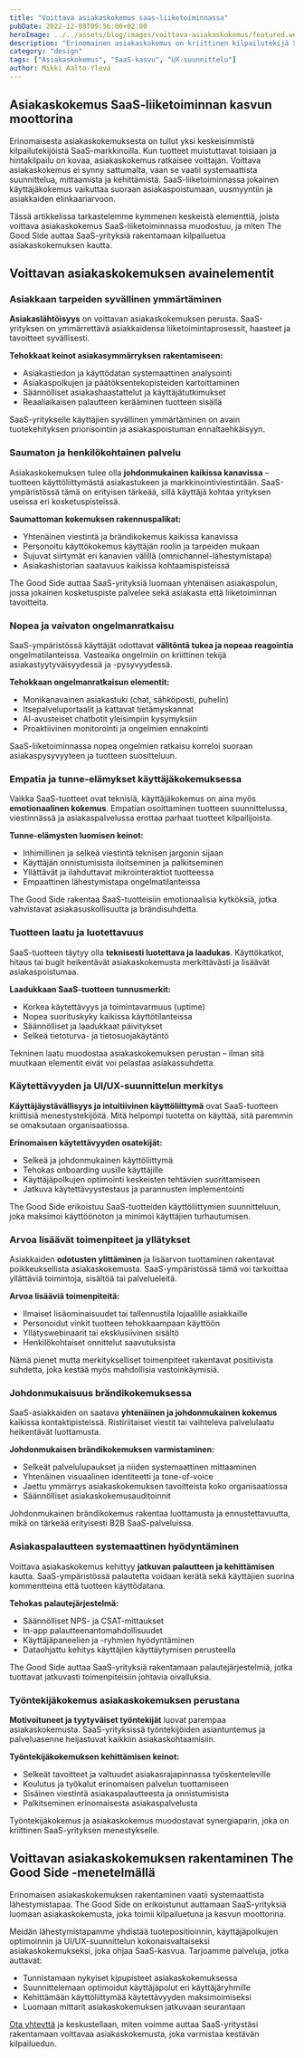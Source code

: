 ```yaml
---
title: "Voittava asiakaskokemus saas-liiketoiminnassa"
pubDate: 2022-12-08T09:56:00+02:00
heroImage: ../../assets/blog/images/voittava-asiakaskokemus/featured.webp
description: "Erinomainen asiakaskokemus on kriittinen kilpailutekijä SaaS-yrityksille. Artikkelissa käydään läpi 10 keskeistä elementtiä, joilla rakennetaan asiakaskokemusta, joka ei vain tyydytä odotuksia vaan sitouttaa, ilahduttaa ja johtaa kasvuun."
category: "design"
tags: ["Asiakaskokemus", "SaaS-kasvu", "UX-suunnittelu"]
author: Mikki Aalto-Ylevä
---
```


## Asiakaskokemus SaaS-liiketoiminnan kasvun moottorina

Erinomaisesta asiakaskokemuksesta on tullut yksi keskeisimmistä kilpailutekijöistä SaaS-markkinoilla. Kun tuotteet muistuttavat toisiaan ja hintakilpailu on kovaa, asiakaskokemus ratkaisee voittajan. Voittava asiakaskokemus ei synny sattumalta, vaan se vaatii systemaattista suunnittelua, mittaamista ja kehittämistä. SaaS-liiketoiminnassa jokainen käyttäjäkokemus vaikuttaa suoraan asiakaspoistumaan, uusmyyntiin ja asiakkaiden elinkaariarvoon.

Tässä artikkelissa tarkastelemme kymmenen keskeistä elementtiä, joista voittava asiakaskokemus SaaS-liiketoiminnassa muodostuu, ja miten The Good Side auttaa SaaS-yrityksiä rakentamaan kilpailuetua asiakaskokemuksen kautta.

## Voittavan asiakaskokemuksen avainelementit

### Asiakkaan tarpeiden syvällinen ymmärtäminen

**Asiakaslähtöisyys** on voittavan asiakaskokemuksen perusta. SaaS-yrityksen on ymmärrettävä asiakkaidensa liiketoimintaprosessit, haasteet ja tavoitteet syvällisesti.

**Tehokkaat keinot asiakasymmärryksen rakentamiseen:**

* Asiakastiedon ja käyttödatan systemaattinen analysointi
* Asiakaspolkujen ja päätöksentekopisteiden kartoittaminen
* Säännölliset asiakashaastattelut ja käyttäjätutkimukset
* Reaaliaikaisen palautteen kerääminen tuotteen sisällä

SaaS-yritykselle käyttäjien syvällinen ymmärtäminen on avain tuotekehityksen priorisointiin ja asiakaspoistuman ennaltaehkäisyyn.

### Saumaton ja henkilökohtainen palvelu

Asiakaskokemuksen tulee olla **johdonmukainen kaikissa kanavissa** – tuotteen käyttöliittymästä asiakastukeen ja markkinointiviestintään. SaaS-ympäristössä tämä on erityisen tärkeää, sillä käyttäjä kohtaa yrityksen useissa eri kosketuspisteissä.

**Saumattoman kokemuksen rakennuspalikat:**

* Yhtenäinen viestintä ja brändikokemus kaikissa kanavissa
* Personoitu käyttökokemus käyttäjän roolin ja tarpeiden mukaan
* Sujuvat siirtymät eri kanavien välillä (omnichannel-lähestymistapa)
* Asiakashistorian saatavuus kaikissa kohtaamispisteissä

The Good Side auttaa SaaS-yrityksiä luomaan yhtenäisen asiakaspolun, jossa jokainen kosketuspiste palvelee sekä asiakasta että liiketoiminnan tavoitteita.

### Nopea ja vaivaton ongelmanratkaisu

SaaS-ympäristössä käyttäjät odottavat **välitöntä tukea ja nopeaa reagointia** ongelmatilanteissa. Vasteaika ongelmiin on kriittinen tekijä asiakastyytyväisyydessä ja -pysyvyydessä.

**Tehokkaan ongelmanratkaisun elementit:**

* Monikanavainen asiakastuki (chat, sähköposti, puhelin)
* Itsepalveluportaalit ja kattavat tietämyskannat
* AI-avusteiset chatbotit yleisimpiin kysymyksiin
* Proaktiivinen monitorointi ja ongelmien ennakointi

SaaS-liiketoiminnassa nopea ongelmien ratkaisu korreloi suoraan asiakaspysyvyyteen ja tuotteen suositteluun.

### Empatia ja tunne-elämykset käyttäjäkokemuksessa

Vaikka SaaS-tuotteet ovat teknisiä, käyttäjäkokemus on aina myös **emotionaalinen kokemus**. Empatian osoittaminen tuotteen suunnittelussa, viestinnässä ja asiakaspalvelussa erottaa parhaat tuotteet kilpailijoista.

**Tunne-elämysten luomisen keinot:**

* Inhimillinen ja selkeä viestintä teknisen jargonin sijaan
* Käyttäjän onnistumisista iloitseminen ja palkitseminen
* Yllättävät ja ilahduttavat mikrointeraktiot tuotteessa
* Empaattinen lähestymistapa ongelmatilanteissa

The Good Side rakentaa SaaS-tuotteisiin emotionaalisia kytköksiä, jotka vahvistavat asiakasuskollisuutta ja brändisuhdetta.

### Tuotteen laatu ja luotettavuus

SaaS-tuotteen täytyy olla **teknisesti luotettava ja laadukas**. Käyttökatkot, hitaus tai bugit heikentävät asiakaskokemusta merkittävästi ja lisäävät asiakaspoistumaa.

**Laadukkaan SaaS-tuotteen tunnusmerkit:**

* Korkea käytettävyys ja toimintavarmuus (uptime)
* Nopea suorituskyky kaikissa käyttötilanteissa
* Säännölliset ja laadukkaat päivitykset
* Selkeä tietoturva- ja tietosuojakäytäntö

Tekninen laatu muodostaa asiakaskokemuksen perustan – ilman sitä muutkaan elementit eivät voi pelastaa asiakassuhdetta.

### Käytettävyyden ja UI/UX-suunnittelun merkitys

**Käyttäjäystävällisyys ja intuitiivinen käyttöliittymä** ovat SaaS-tuotteen kriittisiä menestystekijöitä. Mitä helpompi tuotetta on käyttää, sitä paremmin se omaksutaan organisaatiossa.

**Erinomaisen käytettävyyden osatekijät:**

* Selkeä ja johdonmukainen käyttöliittymä
* Tehokas onboarding uusille käyttäjille
* Käyttäjäpolkujen optimointi keskeisten tehtävien suorittamiseen
* Jatkuva käytettävyystestaus ja parannusten implementointi

The Good Side erikoistuu SaaS-tuotteiden käyttöliittymien suunnitteluun, joka maksimoi käyttöönoton ja minimoi käyttäjien turhautumisen.

### Arvoa lisäävät toimenpiteet ja yllätykset

Asiakkaiden **odotusten ylittäminen** ja lisäarvon tuottaminen rakentavat poikkeuksellista asiakaskokemusta. SaaS-ympäristössä tämä voi tarkoittaa yllättäviä toimintoja, sisältöä tai palvelueleitä.

**Arvoa lisääviä toimenpiteitä:**

* Ilmaiset lisäominaisuudet tai tallennustila lojaalille asiakkaille
* Personoidut vinkit tuotteen tehokkaampaan käyttöön
* Yllätyswebinaarit tai eksklusiivinen sisältö
* Henkilökohtaiset onnittelut saavutuksista

Nämä pienet mutta merkitykselliset toimenpiteet rakentavat positiivista suhdetta, joka kestää myös mahdollisia vastoinkäymisiä.

### Johdonmukaisuus brändikokemuksessa

SaaS-asiakkaiden on saatava **yhtenäinen ja johdonmukainen kokemus** kaikissa kontaktipisteissä. Ristiriitaiset viestit tai vaihteleva palvelulaatu heikentävät luottamusta.

**Johdonmukaisen brändikokemuksen varmistaminen:**

* Selkeät palvelulupaukset ja niiden systemaattinen mittaaminen
* Yhtenäinen visuaalinen identiteetti ja tone-of-voice
* Jaettu ymmärrys asiakaskokemuksen tavoitteista koko organisaatiossa
* Säännölliset asiakaskokemusauditoinnit

Johdonmukainen brändikokemus rakentaa luottamusta ja ennustettavuutta, mikä on tärkeää erityisesti B2B SaaS-palveluissa.

### Asiakaspalautteen systemaattinen hyödyntäminen

Voittava asiakaskokemus kehittyy **jatkuvan palautteen ja kehittämisen** kautta. SaaS-ympäristössä palautetta voidaan kerätä sekä käyttäjien suorina kommentteina että tuotteen käyttödatana.

**Tehokas palautejärjestelmä:**

* Säännölliset NPS- ja CSAT-mittaukset
* In-app palautteenantomahdollisuudet
* Käyttäjäpaneelien ja -ryhmien hyödyntäminen
* Dataohjattu kehitys käyttäjien käyttäytymisen perusteella

The Good Side auttaa SaaS-yrityksiä rakentamaan palautejärjestelmiä, jotka tuottavat jatkuvasti toimenpiteisiin johtavia oivalluksia.

### Työntekijäkokemus asiakaskokemuksen perustana

**Motivoituneet ja tyytyväiset työntekijät** luovat parempaa asiakaskokemusta. SaaS-yrityksissä työntekijöiden asiantuntemus ja palveluasenne heijastuvat kaikkiin asiakaskohtaamisiin.

**Työntekijäkokemuksen kehittämisen keinot:**

* Selkeät tavoitteet ja valtuudet asiakasrajapinnassa työskenteleville
* Koulutus ja työkalut erinomaisen palvelun tuottamiseen
* Sisäinen viestintä asiakaspalautteesta ja onnistumisista
* Palkitseminen erinomaisesta asiakaspalvelusta

Työntekijäkokemus ja asiakaskokemus muodostavat synergiaparin, joka on kriittinen SaaS-yrityksen menestykselle.

## Voittavan asiakaskokemuksen rakentaminen The Good Side -menetelmällä

Erinomaisen asiakaskokemuksen rakentaminen vaatii systemaattista lähestymistapaa. The Good Side on erikoistunut auttamaan SaaS-yrityksiä luomaan asiakaskokemusta, joka toimii kilpailuetuna ja kasvun moottorina.

Meidän lähestymistapamme yhdistää tuotepositioinnin, käyttäjäpolkujen optimoinnin ja UI/UX-suunnittelun kokonaisvaltaiseksi asiakaskokemukseksi, joka ohjaa SaaS-kasvua. Tarjoamme palveluja, jotka auttavat:

* Tunnistamaan nykyiset kipupisteet asiakaskokemuksessa
* Suunnittelemaan optimoidut käyttäjäpolut eri käyttäjäryhmille
* Kehittämään käyttöliittymää käytettävyyden maksimoimiseksi
* Luomaan mittarit asiakaskokemuksen jatkuvaan seurantaan

[Ota yhteyttä](https://thegoodside.fi/contact) ja keskustellaan, miten voimme auttaa SaaS-yritystäsi rakentamaan voittavaa asiakaskokemusta, joka varmistaa kestävän kilpailuedun.